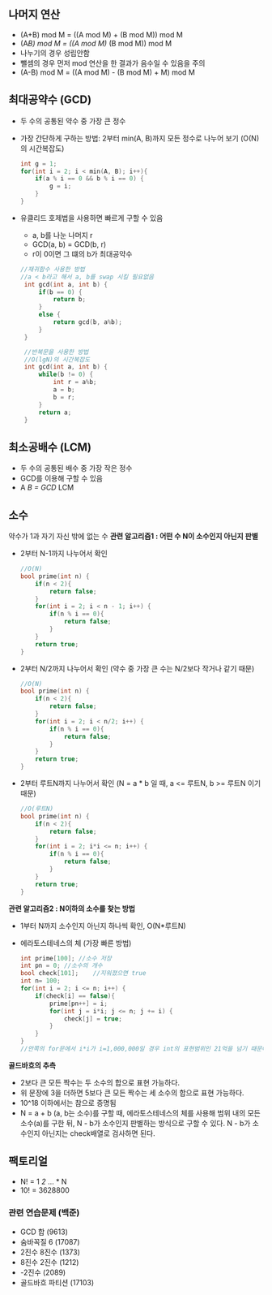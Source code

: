 ## 나머지 연산

- (A+B) mod M = ((A mod M) + (B mod M)) mod M
- (A*B) mod M = ((A mod M)* (B mod M)) mod M
- 나누기의 경우 성립안함
- 뺄셈의 경우 먼저 mod 연산을 한 결과가 음수일 수 있음을 주의
- (A-B) mod M = ((A mod M) - (B mod M) + M) mod M

## 최대공약수 (GCD)

- 두 수의 공통된 약수 중 가장 큰 정수
- 가장 간단하게 구하는 방법: 2부터 min(A, B)까지 모든 정수로 나누어 보기 (O(N)의 시간복잡도)

    ```c
    int g = 1;
    for(int i = 2; i < min(A, B); i++){
        if(a % i == 0 && b % i == 0) {
            g = i;
        }
    }
    ```

- 유클리드 호제법을 사용하면 빠르게 구할 수 있음
    - a, b를 나눈 나머지 r
    - GCD(a, b) = GCD(b, r)
    - r이 0이면 그 떄의 b가 최대공약수

    ```c
    //재귀함수 사용한 방법
    //a < b라고 해서 a, b를 swap 시킬 필요없음
     int gcd(int a, int b) {
         if(b == 0) {
             return b;
         }
         else {
             return gcd(b, a%b);
         }
     }

     //반복문을 사용한 방법
     //O(lgN)의 시간복잡도
     int gcd(int a, int b) {
         while(b != 0) {
             int r = a%b;
             a = b;
             b = r;
         }
         return a;
     }
    ```

## 최소공배수 (LCM)

- 두 수의 공통된 배수 중 가장 작은 정수
- GCD를 이용해 구할 수 있음
- A *B = GCD* LCM

## 소수

약수가 1과 자기 자신 밖에 없는 수
**관련 알고리즘1 : 어떤 수 N이 소수인지 아닌지 판별**
  - 2부터 N-1까지 나누어서 확인

      ```c
      //O(N)
      bool prime(int n) {
          if(n < 2){
              return false;
          }
          for(int i = 2; i < n - 1; i++) {
              if(n % i == 0){
                  return false;
              }
          }
          return true;
      }
      ```

  - 2부터 N/2까지 나누어서 확인 (약수 중 가장 큰 수는 N/2보다 작거나 같기 때문)

      ```c
      //O(N)
      bool prime(int n) {
          if(n < 2){
              return false;
          }
          for(int i = 2; i < n/2; i++) {
              if(n % i == 0){
                  return false;
              }
          }
          return true;
      }
      ```

  - 2부터 루트N까지 나누어서 확인 (N = a * b 일 때, a <= 루트N, b >= 루트N 이기 때문)

      ```c
      //O(루트N)
      bool prime(int n) {
          if(n < 2){
              return false;
          }
          for(int i = 2; i*i <= n; i++) {
              if(n % i == 0){
                  return false;
              }
          }
          return true;
      }
      ```

**관련 알고리즘2 : N이하의 소수를 찾는 방법**
  - 1부터 N까지 소수인지 아닌지 하나씩 확인, O(N*루트N)
  - 에라토스테네스의 체 (가장 빠른 방법)

      ```c
      int prime[100]; //소수 저장
      int pn = 0; //소수의 개수
      bool check[101];    //지워졌으면 true
      int n= 100;
      for(int i = 2; i <= n; i++) {
          if(check[i] == false){
              prime[pn++] = i;
              for(int j = i*i; j <= n; j += i) {
                  check[j] = true;
              }
          }
      }
      //안쪽의 for문에서 i*i가 i=1,000,000일 경우 int의 표현범위인 21억을 넘기 때문에 문제가 있을 수도 있어 i*2, i+i와 같이 바꾸는 것이 좋음
      ```

**골드바흐의 추측**
  - 2보다 큰 모든 짝수는 두 소수의 합으로 표현 가능하다.
  - 위 문장에 3을 더하면 5보다 큰 모든 짝수는 세 소수의 합으로 표현 가능하다.
  - 10^18 이하에서는 참으로 증명됨
  - N = a + b (a, b는 소수)를 구할 때, 에라토스테네스의 체를 사용해 범위 내의 모든 소수(a)를 구한 뒤, N - b가 소수인지 판별하는 방식으로 구할 수 있다. N - b가 소수인지 아닌지는 check배열로 검사하면 된다.

## 팩토리얼

- N! = 1 *2* … * N
- 10! = 3628800

### 관련 연습문제 (백준)

- GCD 합 (9613)
- 숨바꼭질 6 (17087)
- 2진수 8진수 (1373)
- 8진수 2진수 (1212)
- -2진수 (2089)
- 골드바흐 파티션 (17103)